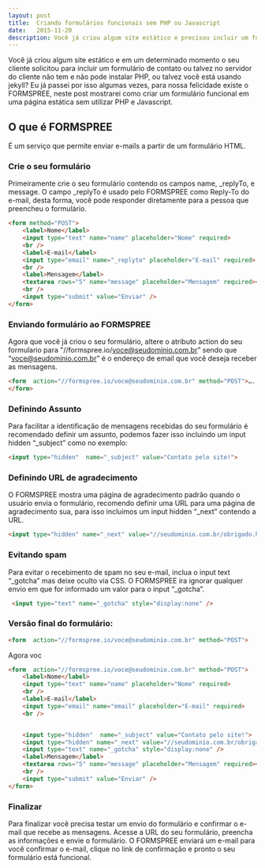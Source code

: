 ```yaml
---
layout: post
title:  Criando formulários funcionais sem PHP ou Javascript
date:   2015-11-20
description: Você já criou algum site estático e precisou incluir um formulário de contato funcional, neste post mostrarei como criar um formulário funcional em uma página estática sem utilizar PHP e Javascript.
---
```


Você já criou algum site estático e em um determinado momento o seu cliente solicitou para incluir um formulário de contato ou talvez no servidor do cliente não tem e não pode instalar PHP, ou talvez você está usando jekyll? Eu já passei por isso algumas vezes, para nossa felicidade existe o FORMSPREE, neste post mostrarei como criar um formulário funcional em uma página estática sem utilizar PHP e Javascript.

## O que é FORMSPREE
É um serviço que permite enviar e-mails a partir de um formulário HTML. 

### Crie o seu formulário
Primeiramente crie o seu formulário contendo os campos name, _replyTo, e message. O campo _replyTo é usado pelo FORMSPREE como Reply-To do e-mail, desta forma, você pode responder diretamente para a pessoa que preencheu o formulário.
```html 
<form method="POST">
    <label>Nome</label>
    <input type="text" name="name" placeholder="Nome" required>
    <br />
    <label>E-mail</label>
    <input type="email" name="_replyto" placeholder="E-mail" required>
    <br />
    <label>Mensagem</label>
    <textarea rows="5" name="message" placeholder="Mensagem" required></textarea>
    <br />
    <input type="submit" value="Enviar" />
</form>
```
### Enviando formulário ao FORMSPREE
Agora que você já criou o seu formulário,  altere o atributo action do seu formulario para "//formspree.io/voce@seudominio.com.br” sendo que “voce@seudominio.com.br” é o endereço de email que você deseja receber as mensagens.
```html 
<form  action="//formspree.io/voce@seudominio.com.br" method="POST">….
</form>
```
### Definindo Assunto
Para facilitar a identificação de mensagens recebidas do seu formulário é recomendado definir um assunto, podemos fazer isso incluindo um input hidden “_subject” como no exemplo:
```html 
<input type="hidden"  name="_subject" value="Contato pelo site!">
```
### Definindo URL de agradecimento
O FORMSPREE mostra uma página de agradecimento padrão quando o usuário envia o formulário, recomendo definir uma URL para uma página de agradecimento sua, para isso incluimos um input hidden “_next” contendo a URL.
```html 
<input type="hidden" name="_next" value="//seudominio.com.br/obrigado.html" />
```
### Evitando spam
Para evitar o recebimento de spam no seu e-mail, inclua o input text “_gotcha” mas deixe oculto via CSS.  O FORMSPREE ira ignorar qualquer envio em que for informado um valor para o input “_gotcha”.
```html 
 <input type="text" name="_gotcha" style="display:none" />
```
### Versão final do formulário:
```html 
<form  action="//formspree.io/voce@seudominio.com.br" method="POST">
```
Agora voc
```html 
<form  action="//formspree.io/voce@seudominio.com.br" method="POST">
    <label>Nome</label>
    <input type="text" name="name" placeholder="Nome" required>
    <br />
    <label>E-mail</label>
    <input type="email" name="email" placeholder="E-mail" required>
    <br />


    <input type="hidden"  name="_subject" value="Contato pelo site!">
    <input type="hidden" name="_next" value="//seudominio.com.br/obrigado.html" />
    <input type="text" name="_gotcha" style="display:none" />
    <label>Mensagem</label>
    <textarea rows="5" name="message" placeholder="Mensagem" required></textarea>
    <br />
    <input type="submit" value="Enviar" />
</form>
```
### Finalizar
Para finalizar você precisa testar um envio do formulário e confirmar o e-mail que recebe as mensagens. Acesse a URL do seu formulário, preencha as informações e envie o formulário. O FORMSPREE enviará um e-mail para você confirmar o e-mail, clique no link de confirmação e pronto o seu formulário está funcional.

